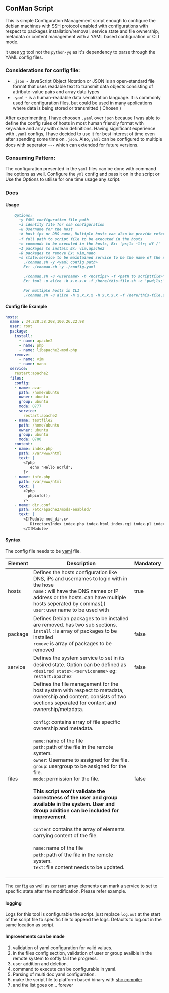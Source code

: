 ## ConMan Script
    
This is simple Configuration Management script enough to configure the debian machines with SSH protocol enabled with configurations with respect 
to packages installation/removal, service state and file ownership, metadata or content management with a YAML based 
configuration or CLI mode.

it uses [yq](https://mikefarah.gitbook.io/yq/#install) tool not the `python-yq` as it's dependency to parse through the YAML config files. 

### Considerations for config file: 

* `.json `- JavaScript Object Notation or JSON is an open-standard file format that uses readable text to transmit data 
objects consisting of attribute–value pairs and array data types 
* `.yaml` -  is a human-readable data serialization language. It is commonly used for configuration files, but could 
be used in many applications where data is being stored or transmitted ( Chosen )

After experimenting, I have choosen `.yaml` over `json`  because I was able to define the config rules of 
hosts in most human friendly format with key:value and array  with clean definitions. Having significant 
experience with `.yaml` configs, I have decided to use it for best interest of time even after spending some time  on `.json`.
Also, `yaml` can be configured to multiple docs with seperator `---` which can extended for future versions. 

### Consuming Pattern:

The configuration presented in the `yaml` files can be done with command line options as well. Configure the `yml` config
and pass it on in the script or Use the Options to utilise for one time usage any script. 


### Docs 

#### Usage

``` markdown
    Options:
      -y YAML configuration file path
      -i identity file for ssh configuration
      -u Username for the host
      -h host ips or DNS name, Multiple hosts can also be provide refer below
      -f full path to script file to be executed in the hosts
      -c commands to be executed in the hosts, Ex: 'ps;ls -ltr; df /'
      -I packages to install Ex: vim,apache2
      -R packages to remove Ex: vim,nano
      -s state:service to be maintained service to be the name of the service. state: desired state; Valid values: start, stop, restart, enable, disable Ex: start:apache2
        ./conman.sh -y <yaml config path>
        Ex: ./conman.sh -y ./config.yaml 
        
        ./conman.sh -u <username> -h <hostips> -f <path to scriptfile>";
        Ex: tool -u alice -h x.x.x.x -f /here/this-file.sh -c 'pwd;ls;'

        For multiple hosts in CLI 
        ./conman.sh -u alice -h x.x.x.x -h x.x.x.x -f /here/this-file.sh
```

#### Config file Example 

```yaml
hosts: 
  name : 34.228.38.208,100.26.22.98
  user: root
  package:
    install:
      - name: apache2
      - name: php
      - name: libapache2-mod-php
    remove:
      - name: vim
      - name: nano
  service:
    restart:apache2
  files:
    config:
    - name: azar
      path: /home/ubuntu
      owner: ubuntu
      group: ubuntu
      mode: 0777
      service:
        restart:apache2
    - name: testfile2
      path: /home/ubuntu
      owner: ubuntu
      group: ubuntu
      mode: 0700
    content:
    - name: index.php
      path: /var/www/html
      text: |
        <?php
           echo "Hello World";
        ?>
    - name: info.php
      path: /var/www/html
      text: |
        <?php
          phpinfo();
        ?>
    - name: dir.conf
      path: /etc/apache2/mods-enabled/
      text: |
        <IfModule mod_dir.c>
           DirectoryIndex index.php index.html index.cgi index.pl index.xhtml index.htm
        </IfModule>
```

#### Syntax 

The config file needs to be [yaml](http://www.yaml.org/) file.

|     Element   |                                        Description                                        | Mandatory |
|---------------|-------------------------------------------------------------------------------------------|-----------|
|hosts| Defines the hosts configuration like DNS, iPs and usernames to login with in the hose <br>  `name` :  will have the DNS names or IP address or the hosts. can have multiple hosts seperated by commas(,) </br> `user`: user name to be used with  |   true    |
|package| Defines Debian packages to be installed are removed. has two sub sections. <br>`install` : is array of packages to be installed <br> `remove` is array of packages to be removed | false
|service| Defines the system service to set in its desired state. Option can be defined as `<desired state>:<servicename>` eg: `restart:apache2`| false
|files| Defines the file management for the host system with respect to metadata, ownership and content. consists of two sections  seperated for content and ownership/metadata. <br><br> `config`: contains array of file specific ownership and metadata. <br><br> `name`: name of the file <br> `path`: path of the file in the remote system. <br> `owner`: Username to assigned for the file. <br> `group`: usergroup to be assigned for the file. <br> `mode`: permission for the file. <br> <br> <strong> This script won't validate the correctness of the user and group available in the system. User and Group addition can be included for improvement</strong> <br><br> `content` contains the array of elements carrying content of the file. <br><br> `name`: name of the file <br> `path`: path of the file in the remote system. <br> `text`: file content needs to be updated. <br> <br> | false

The `config` as well as `content` array elements can mark a service to set to specific state after the modification. Please refer example. 

#### logging

Logs for this tool is configurable the script. just replace `log.out` at the start of the script file to specific file to append the logs. Defaults to log.out in the same location as script.  

#### Improvements can be made

1. validation of yaml configuration for valid values. 
2. in the files config section, validation of user or group availble in the remote system to softly fail the progress. 
3. user addition and deletion. 
4. command to execute can be configurable in yaml. 
5. Parsing of multi doc yaml configuration.
6. make the script file to platform based binary with [shc compiler](https://github.com/neurobin/shc)
7. and the list goes on... forever